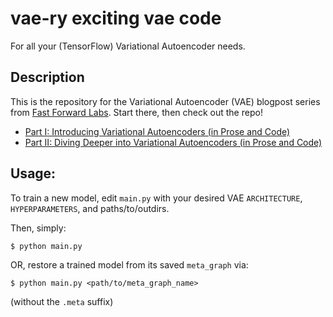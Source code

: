 # vae-ry exciting vae code
For all your (TensorFlow) Variational Autoencoder needs.

## Description

This is the repository for the Variational Autoencoder (VAE) blogpost series
from [Fast Forward Labs](http://www.fastforwardlabs.com).
Start there, then check out the repo!

* [Part I: Introducing Variational Autoencoders (in Prose and Code)](http://blog.fastforwardlabs.com/post/148842796218/introducing-variational-autoencoders-in-prose-and)
* [Part II: Diving Deeper into Variational Autoencoders (in Prose and Code)](TODO)

## Usage:

To train a new model, edit `main.py` with your desired VAE `ARCHITECTURE`,
`HYPERPARAMETERS`, and paths/to/outdirs.

Then, simply:

```
$ python main.py
```

OR, restore a trained model from its saved `meta_graph` via:

```
$ python main.py <path/to/meta_graph_name>
```
(without the `.meta` suffix)
